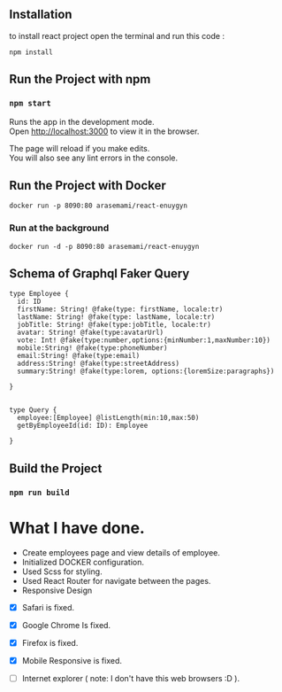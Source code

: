  

## Installation  
to install react project open the terminal and run this code :<br>


``` npm install ```



## Run the Project with npm <br>

### `npm start`

Runs the app in the development mode.<br>
Open [http://localhost:3000](http://localhost:3000) to view it in the browser.

The page will reload if you make edits.<br>
You will also see any lint errors in the console.

## Run the Project with Docker <br>

```docker run -p 8090:80 arasemami/react-enuygyn```

### Run at the background

```docker run -d -p 8090:80 arasemami/react-enuygyn```


## Schema of Graphql Faker Query <br>

```
type Employee {
  id: ID
  firstName: String! @fake(type: firstName, locale:tr)
  lastName: String! @fake(type: lastName, locale:tr)
  jobTitle: String! @fake(type:jobTitle, locale:tr)
  avatar: String! @fake(type:avatarUrl)
  vote: Int! @fake(type:number,options:{minNumber:1,maxNumber:10})
  mobile:String! @fake(type:phoneNumber)
  email:String! @fake(type:email)
  address:String! @fake(type:streetAddress)
  summary:String! @fake(type:lorem, options:{loremSize:paragraphs})
  
}


type Query {
  employee:[Employee] @listLength(min:10,max:50)
  getByEmployeeId(id: ID): Employee
  
}
```



## Build the Project <br>


### `npm run build`



# What I have done.

- Create employees page and view details of employee.
- Initialized DOCKER configuration.
- Used Scss for styling.
- Used React Router for navigate between the pages.
- Responsive Design
 - [x] Safari is fixed.
 - [x] Google Chrome Is fixed.
 - [x] Firefox is fixed.
 - [x] Mobile Responsive is fixed.
 - [ ] Internet explorer ( note: I don't have this web browsers :D ).




  
